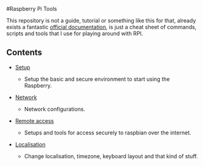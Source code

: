 #Raspberry Pi Tools

This repository is not a guide, tutorial or something like this for that, already exists a fantastic [official documentation](https://www.raspberrypi.org/documentation/), is just a cheat sheet of commands, scripts and tools that I use for playing around with RPI.

## Contents

- [Setup](setup/README.md)
    - Setup the basic and secure environment to start using the Raspberry.

- [Network](network/README.md)
    - Network configurations.

- [Remote access](remote-access/README.md)
    - Setups and tools for access securely to raspbian over the internet.

- [Localisation](localisation/README.md)
    - Change localisation, timezone, keyboard layout and that kind of stuff.